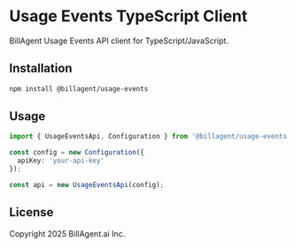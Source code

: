 # Usage Events TypeScript Client

BillAgent Usage Events API client for TypeScript/JavaScript.

## Installation

```bash
npm install @billagent/usage-events
```

## Usage

```typescript
import { UsageEventsApi, Configuration } from '@billagent/usage-events';

const config = new Configuration({
  apiKey: 'your-api-key'
});

const api = new UsageEventsApi(config);
```

## License

Copyright 2025 BillAgent.ai Inc.
